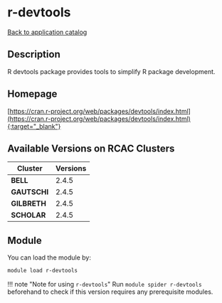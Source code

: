 # r-devtools

[Back to application catalog](../app_catalog.md)

## Description

R devtools package provides tools to simplify R package development.

## Homepage

[https://cran.r-project.org/web/packages/devtools/index.html](https://cran.r-project.org/web/packages/devtools/index.html){:target="_blank"}

## Available Versions on RCAC Clusters

|Cluster|Versions|
|---|---|
**BELL**|2.4.5
**GAUTSCHI**|2.4.5
**GILBRETH**|2.4.5
**SCHOLAR**|2.4.5

## Module

You can load the module by:

```bash
module load r-devtools
```

!!! note "Note for using `r-devtools`"
    Run `module spider r-devtools` beforehand to check if this version requires any prerequisite modules.
